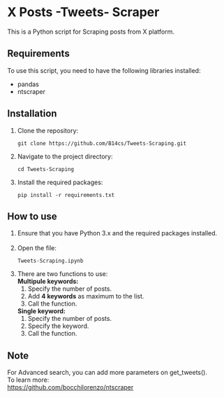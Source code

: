 # X Posts -Tweets- Scraper
This is a Python script for Scraping posts from X platform.

## Requirements
To use this script, you need to have the following libraries installed:
<ul>
  <li>pandas</li>
  <li>ntscraper</li>
</ul>


## Installation
<ol>
<li>Clone the repository:</li>

`git clone https://github.com/B14cs/Tweets-Scraping.git`

<li>Navigate to the project directory:</li>

`cd Tweets-Scraping`

<li>Install the required packages:</li>

`pip install -r requirements.txt`
</ol>

## How to use
<ol>
  <li>Ensure that you have Python 3.x and the required packages installed.</li>
  
  <br>

  <li>Open the file:</li>

  `Tweets-Scraping.ipynb`

  <li>
    There are two functions to use:
    <br>
      <b>Multipule keywords:</b>
          <ol>
              <li>Specify the number of posts.</li>
              <li>Add <b>4 keywords</b> as maximum to the list.</l>
              <li>Call the function.</li>
          </ol>
      <b>Single keyword:</b>
          <ol>
              <li>Specify the number of posts.</li>
              <li>Specify the keyword.</li>
              <li>Call the function.</li>
          </ol>
  </li>
</ol>

## Note
For Advanced search, you can add more parameters on get_tweets().
<br>
To learn more:
<br>
<a>https://github.com/bocchilorenzo/ntscraper</a>